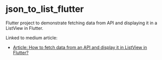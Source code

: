 # json_to_list_flutter

Flutter project to demonstrate fetching data from API and displaying it in a ListView in Flutter.


Linked to medium article:

- [Article: How to fetch data from an API and display it in ListView in Flutter?](https://medium.com/@ashishpimpre/how-to-fetch-data-from-an-api-and-display-it-in-listview-in-flutter-770863f85959)
